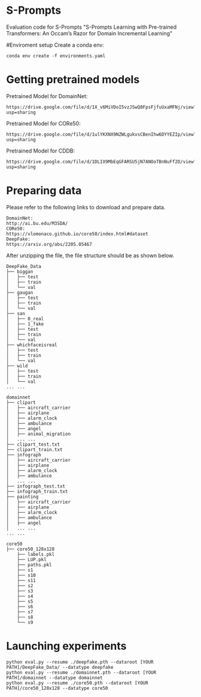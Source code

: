 # S-Prompts
Evaluation code for S-Prompts
"S-Prompts Learning with Pre-trained Transformers: An Occam’s Razor for Domain Incremental Learning"

#Enviroment setup
Create a conda env:
```
conda env create -f environments.yaml
```
# Getting pretrained models

Pretrained Model for DomainNet:
```angular2html
https://drive.google.com/file/d/1X_v6MiVDoI5vzJSwQ8FpsFjfuUxaMFNj/view?usp=sharing
```
Pretrained Model for CORe50:
```angular2html
https://drive.google.com/file/d/1ulYKXNX9NZWLgukvsCBenIhw6DYYEZIp/view?usp=sharing
```
Pretrained Model for CDDB:
```angular2html
https://drive.google.com/file/d/1DLIX9MbEqGFARSU5jN7ANOoTBnNuFf2D/view?usp=sharing
```



# Preparing data
Please refer to the following links to download and prepare data. 
```
DomainNet:
http://ai.bu.edu/M3SDA/
CORe50:
https://vlomonaco.github.io/core50/index.html#dataset
DeepFake:
https://arxiv.org/abs/2205.05467
```

After unzipping the file, the file structure should be as shown below.
```
DeepFake_Data
├── biggan
│   ├── test
│   ├── train
│   └── val
├── gaugan
│   ├── test
│   ├── train
│   └── val
├── san
│   ├── 0_real
│   ├── 1_fake
│   ├── test
│   ├── train
│   └── val
├── whichfaceisreal
│   ├── test
│   ├── train
│   └── val
├── wild
│   ├── test
│   ├── train
│   └── val
... ...
```

```angular2html
domainnet
├── clipart
│   ├── aircraft_carrier
│   ├── airplane
│   ├── alarm_clock
│   ├── ambulance
│   ├── angel
│   ├── animal_migration
│   ... ...
├── clipart_test.txt
├── clipart_train.txt
├── infograph
│   ├── aircraft_carrier
│   ├── airplane
│   ├── alarm_clock
│   ├── ambulance
│   ... ...
├── infograph_test.txt
├── infograph_train.txt
├── painting
│   ├── aircraft_carrier
│   ├── airplane
│   ├── alarm_clock
│   ├── ambulance
│   ├── angel
│   ... ...
... ...
```

```
core50
├── core50_128x128
    ├── labels.pkl
    ├── LUP.pkl
    ├── paths.pkl
    ├── s1
    ├── s10
    ├── s11
    ├── s2
    ├── s3
    ├── s4
    ├── s5
    ├── s6
    ├── s7
    ├── s8
    └── s9

```



# Launching experiments

[//]: # (```)

[//]: # (python eval.py --resume ./deepfake.pth --dataroot /home/wangyabin/workspace/DeepFake_Data/CL_data/ --datatype deepfake )

[//]: # (python eval.py --resume ./domainnet.pth --dataroot /home/wangyabin/workspace/datasets/domainnet --datatype domainnet )

[//]: # (python eval.py --resume ./core50.pth --dataroot /home/wangyabin/workspace/core50/data/core50_128x128 --datatype core50 )

[//]: # (```)
```
python eval.py --resume ./deepfake.pth --dataroot [YOUR PATH]/DeepFake_Data/ --datatype deepfake 
python eval.py --resume ./domainnet.pth --dataroot [YOUR PATH]/domainnet --datatype domainnet 
python eval.py --resume ./core50.pth --dataroot [YOUR PATH]/core50_128x128 --datatype core50 
```
